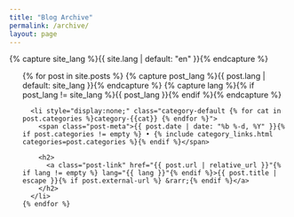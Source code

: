 ```yaml
---
title: "Blog Archive"
permalink: /archive/
layout: page
---
```


  {% capture site_lang %}{{ site.lang | default: "en" }}{% endcapture %}

  <ul class="post-archives">
    {% for post in site.posts %}
      {% capture post_lang %}{{ post.lang | default: site_lang }}{% endcapture %}
      {% capture lang %}{% if post_lang != site_lang %}{{ post_lang }}{% endif %}{% endcapture %}

      <li style="display:none;" class="category-default {% for cat in post.categories %}category-{{cat}} {% endfor %}">
        <span class="post-meta">{{ post.date | date: "%b %-d, %Y" }}{% if post.categories != empty %} • {% include category_links.html categories=post.categories %}{% endif %}</span>

        <h2>
          <a class="post-link" href="{{ post.url | relative_url }}"{% if lang != empty %} lang="{{ lang }}"{% endif %}>{{ post.title | escape }}{% if post.external-url %} &rarr;{% endif %}</a>
        </h2>
      </li>
    {% endfor %}
  </ul>
  <script>
  var q=window.location.search;
  var classname;
  if(q)
      classname="category-"+q.substring(1);
  else
      classname="category-default";
  var es = document.getElementsByClassName(classname);
  for(var e=0; e<es.length; e++)
    es[e].style.display="";
  </script>
